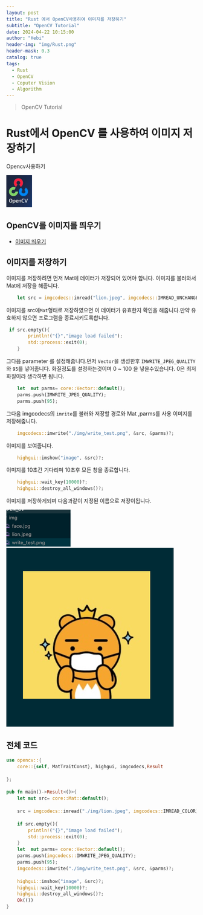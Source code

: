 ```yaml
---
layout: post
title: "Rust 에서 OpenCV사용하여 이미지를 저장하기"
subtitle: "OpenCV Tutorial"
date: 2024-04-22 10:15:00
author: "Hebi"
header-img: "img/Rust.png"
header-mask: 0.3
catalog: true
tags:
  - Rust
  - OpenCV
  - Coputer Vision
  - Algorithm
---
```


> OpenCV Tutorial

# Rust에서 OpenCV 를 사용하여 이미지 저장하기

Opencv사용하기

<img src="/img/OpenCV.png" />

## OpenCV를 이미지를 띄우기
- [이미지 띄우기](https://www.acmicpc.net/problem/2751) 


## 이미지를 저장하기 
이미지를 저장하려면 먼저 Mat에 데이터가 저장되어 있어야 합니다.
이미지를 불러와서 Mat에 저장을 해줍니다.

```rust
    let src = imgcodecs::imread("lion.jpeg", imgcodecs::IMREAD_UNCHANGED)?;

```

이미지를 src에`Mat`형태로 저장하였으면  이 데이터가 유효한지 확인을 해줍니다.만약 유효하지 않으면 프로그램을 종료시키도록합니다.

```rust
 if src.empty(){
        println!("{}","image load failed");
        std::process::exit(0);
    }
```


그다음 parameter 를 설정해줍니다.먼저 `Vector`을 생성한후 `IMWRITE_JPEG_QUALITY` 와 `95`를  넣어줍니다. 화질정도를 설정하는것이며 0 ~ 100 을 넣을수있습니다. 0은 최저 화질이라 생각하면 됩니다.

```rust
    let  mut parms= core::Vector::default();
    parms.push(IMWRITE_JPEG_QUALITY);
    parms.push(95);
```

그다음 imgcodecs의 `imrite`를 불러와 저장할 경로와 Mat ,parms를 사용 이미지를 저장해줍니다.

```rust
    imgcodecs::imwrite("./img/write_test.png", &src, &parms)?;
```

이미지를 보여줍니다.

```rust
    highgui::imshow("image", &src)?;

```

이미지를 10초간 기다리며 10초후 모든 창을 종료합니다.

```rust
    highgui::wait_key(10000)?;
    highgui::destroy_all_windows()?;
```

이미지를 저장하게되며 다음과같이 지정된 이름으로 저장이됩니다.

<img src="/img/write_lion.png" />
<img src="/img/write_lion2.png" />

## 전체 코드

```rust
use opencv::{
    core::{self, MatTraitConst}, highgui, imgcodecs,Result
    
};

pub fn main()->Result<()>{
    let mut src= core::Mat::default();

    src = imgcodecs::imread("./img/lion.jpeg", imgcodecs::IMREAD_COLOR)?;

    if src.empty(){
        println!("{}","image load failed");
        std::process::exit(0);
    }
    let  mut parms= core::Vector::default();
    parms.push(imgcodecs::IMWRITE_JPEG_QUALITY);
    parms.push(95);
    imgcodecs::imwrite("./img/write_test.png", &src, &parms)?;

    highgui::imshow("image", &src)?;
    highgui::wait_key(10000)?;
    highgui::destroy_all_windows()?;
    Ok(())
}
```